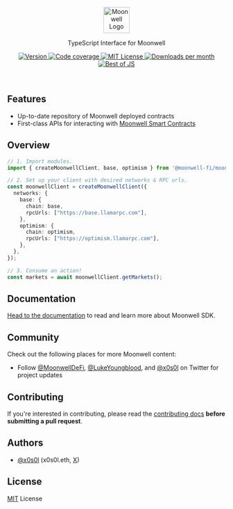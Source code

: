 
<p align="center">
  <a href="https://viem.sh">
      <picture>
        <source media="(prefers-color-scheme: dark)" srcset="https://avatars.githubusercontent.com/u/96106926?s=200&v=4">
        <img alt="Moonwell Logo" src="https://avatars.githubusercontent.com/u/96106926?s=200&v=4" width="auto" height="60">
      </picture>
</a>
</p>

<p align="center">
  TypeScript Interface for Moonwell
<p>

<p align="center">
  <a href="https://www.npmjs.com/package/@moonwell-fi/moonwell-sdk">
    <picture>
      <source media="(prefers-color-scheme: dark)" srcset="https://img.shields.io/npm/v/moonwell-fi/moonwell-sdk?colorA=21262d&colorB=21262d&style=flat">
      <img src="https://img.shields.io/npm/v/@moonwell-fi/moonwell-sdk?colorA=f6f8fa&colorB=f6f8fa&style=flat" alt="Version">
    </picture>
  </a>
  <a href="https://app.codecov.io/gh/moonwell-fi/moonwell-sdk">
    <picture>
      <source media="(prefers-color-scheme: dark)" srcset="https://img.shields.io/codecov/c/github/moonwell-fi/moonwell-sdk?colorA=21262d&colorB=21262d&style=flat">
      <img src="https://img.shields.io/codecov/c/github/moonwell-fi/moonwell-sdk?colorA=f6f8fa&colorB=f6f8fa&style=flat" alt="Code coverage">
    </picture>
  </a>
  <a href="https://github.com/moonwell-fi/moonwell-sdk/blob/main/LICENSE">
    <picture>
      <source media="(prefers-color-scheme: dark)" srcset="https://img.shields.io/npm/l/moonwell-fi/moonwell-sdk?colorA=21262d&colorB=21262d&style=flat">
      <img src="https://img.shields.io/npm/l/moonwell-fi/moonwell-sdk?colorA=f6f8fa&colorB=f6f8fa&style=flat" alt="MIT License">
    </picture>
  </a>
  <a href="https://www.npmjs.com/package/@moonwell-fi/moonwell-sdk">
    <picture>
      <source media="(prefers-color-scheme: dark)" srcset="https://img.shields.io/npm/dm/moonwell-fi/moonwell-sdk?colorA=21262d&colorB=21262d&style=flat">
      <img src="https://img.shields.io/npm/dm/moonwell-fi/moonwell-sdk?colorA=f6f8fa&colorB=f6f8fa&style=flat" alt="Downloads per month">
    </picture>
  </a>
  <a href="https://bestofjs.org/projects/viem">
    <picture>
      <source media="(prefers-color-scheme: dark)" srcset="https://img.shields.io/endpoint?colorA=21262d&colorB=21262d&style=flat&url=https://bestofjs-serverless.now.sh/api/project-badge?fullName=moonwell-fi%2Fmoonwell-sdk%26since=daily">
      <img src="https://img.shields.io/endpoint?colorA=f6f8fa&colorB=f6f8fa&style=flat&url=https://bestofjs-serverless.now.sh/api/project-badge?fullName=moonwell-fi%2Fmoonwell-sdk%26since=daily" alt="Best of JS">
    </picture>
  </a>
</p>

<br>

## Features

- Up-to-date repository of Moonwell deployed contracts
- First-class APIs for interacting with [Moonwell Smart Contracts](https://github.com/moonwell-fi/moonwell-contracts-v2)

## Overview

```ts
// 1. Import modules.
import { createMoonwellClient, base, optimism } from '@moonwell-fi/moonwell-sdk';

// 2. Set up your client with desired networks & RPC urls.
const moonwellClient = createMoonwellClient({
  networks: {
    base: {
      chain: base,
      rpcUrls: ["https://base.llamarpc.com"],
    },
    optimism: {
      chain: optimism,
      rpcUrls: ["https://optimism.llamarpc.com"],
    },
  },
});

// 3. Consume an action!
const markets = await moonwellClient.getMarkets();
```

## Documentation

[Head to the documentation](https://sdk.moonwell.fi/docs/getting-started) to read and learn more about Moonwell SDK.

## Community

Check out the following places for more Moonwell content:

- Follow [@MoonwellDeFi](https://x.com/MoonwellDeFi), [@LukeYoungblood](https://x.com/LukeYoungblood), and [@x0s0l](https://x.com/x0s0l) on Twitter for project updates

## Contributing

If you're interested in contributing, please read the [contributing docs](/.github/CONTRIBUTING.md) **before submitting a pull request**.

## Authors

- [@x0s0l](https://github.com/x0s0l) (x0s0l.eth, [X](https://x.com/x0s0l))

## License

[MIT](/LICENSE) License
